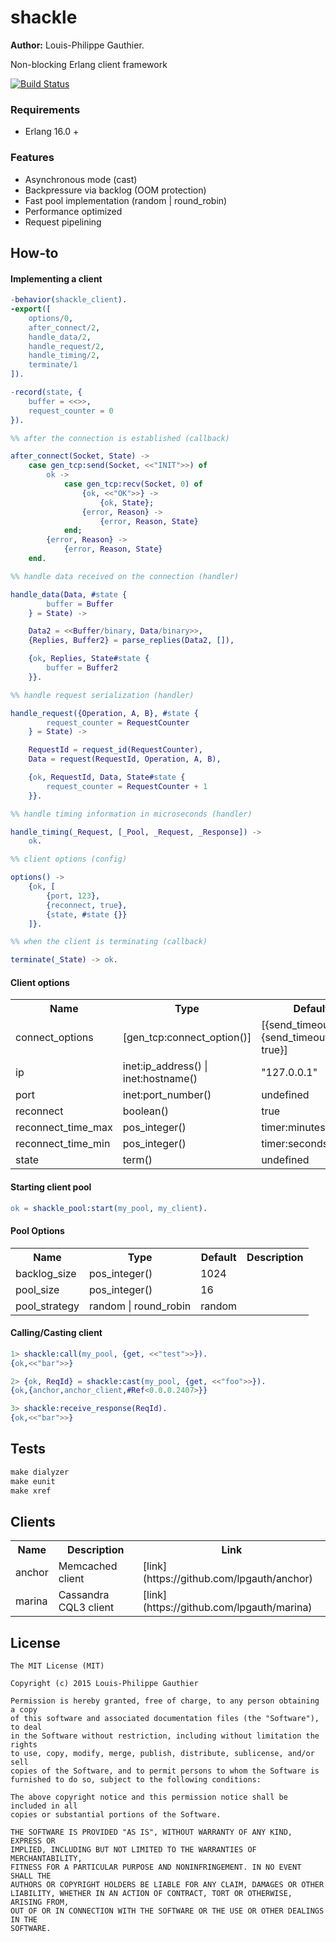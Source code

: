 # shackle

__Author:__ Louis-Philippe Gauthier.

Non-blocking Erlang client framework

[![Build Status](https://travis-ci.org/lpgauth/shackle.svg?branch=master)](https://travis-ci.org/lpgauth/shackle)

### Requirements

* Erlang 16.0 +

### Features

* Asynchronous mode (cast)
* Backpressure via backlog (OOM protection)
* Fast pool implementation (random | round_robin)
* Performance optimized
* Request pipelining

## How-to

#### Implementing a client

```erlang
-behavior(shackle_client).
-export([
    options/0,
    after_connect/2,
    handle_data/2,
    handle_request/2,
    handle_timing/2,
    terminate/1
]).

-record(state, {
    buffer = <<>>,
    request_counter = 0
}).

%% after the connection is established (callback)

after_connect(Socket, State) ->
    case gen_tcp:send(Socket, <<"INIT">>) of
        ok ->
            case gen_tcp:recv(Socket, 0) of
                {ok, <<"OK">>} ->
                    {ok, State};
                {error, Reason} ->
                    {error, Reason, State}
            end;
        {error, Reason} ->
            {error, Reason, State}
    end.

%% handle data received on the connection (handler)

handle_data(Data, #state {
        buffer = Buffer
    } = State) ->

    Data2 = <<Buffer/binary, Data/binary>>,
    {Replies, Buffer2} = parse_replies(Data2, []),

    {ok, Replies, State#state {
        buffer = Buffer2
    }}.

%% handle request serialization (handler)

handle_request({Operation, A, B}, #state {
        request_counter = RequestCounter
    } = State) ->

    RequestId = request_id(RequestCounter),
    Data = request(RequestId, Operation, A, B),

    {ok, RequestId, Data, State#state {
        request_counter = RequestCounter + 1
    }}.

%% handle timing information in microseconds (handler)

handle_timing(_Request, [_Pool, _Request, _Response]) ->
    ok.

%% client options (config)

options() ->
    {ok, [
        {port, 123},
        {reconnect, true},
        {state, #state {}}
    ]}.

%% when the client is terminating (callback)

terminate(_State) -> ok.
```

#### Client options

<table width="100%">
  <theader>
    <th>Name</th>
    <th>Type</th>
    <th>Default</th>
    <th>Description</th>
  </theader>
  <tr>
    <td>connect_options</td>
    <td>[gen_tcp:connect_option()]</td>
    <td>[{send_timeout, 50}, {send_timeout_close, true}]</td>
    <td></td>
  </tr>
  <tr>
    <td>ip</td>
    <td>inet:ip_address() | inet:hostname()</td>
    <td>"127.0.0.1"</td>
    <td></td>
  </tr>
  <tr>
    <td>port</td>
    <td>inet:port_number()</td>
    <td>undefined</td>
    <td></td>
  </tr>
  <tr>
    <td>reconnect</td>
    <td>boolean()</td>
    <td>true</td>
    <td></td>
  </tr>
  <tr>
    <td>reconnect_time_max</td>
    <td>pos_integer()</td>
    <td>timer:minutes(2)</td>
    <td></td>
  </tr>
  <tr>
    <td>reconnect_time_min</td>
    <td>pos_integer()</td>
    <td>timer:seconds(1)</td>
    <td></td>
  </tr>
  <tr>
    <td>state</td>
    <td>term()</td>
    <td>undefined</td>
    <td></td>
  </tr>
</table>

#### Starting client pool

```erlang
ok = shackle_pool:start(my_pool, my_client).
```

#### Pool Options

<table width="100%">
  <theader>
    <th>Name</th>
    <th>Type</th>
    <th>Default</th>
    <th>Description</th>
  </theader>
  <tr>
    <td>backlog_size</td>
    <td>pos_integer()</td>
    <td>1024</td>
    <td></td>
  </tr>
  <tr>
    <td>pool_size</td>
    <td>pos_integer()</td>
    <td>16</td>
    <td></td>
  </tr>
  <tr>
    <td>pool_strategy</td>
    <td>random | round_robin</td>
    <td>random</td>
    <td></td>
  </tr>
</table>

#### Calling/Casting client

```erlang
1> shackle:call(my_pool, {get, <<"test">>}).
{ok,<<"bar">>}

2> {ok, ReqId} = shackle:cast(my_pool, {get, <<"foo">>}).
{ok,{anchor,anchor_client,#Ref<0.0.0.2407>}}

3> shackle:receive_response(ReqId).
{ok,<<"bar">>}
```

## Tests

```makefile
make dialyzer
make eunit
make xref
```

## Clients

<table width="100%">
  <theader>
    <th>Name</th>
    <th>Description</th>
    <th>Link</th>
  </theader>
  <tr>
    <td>anchor</td>
    <td>Memcached client</td>
    <td>[link](https://github.com/lpgauth/anchor)</td>
  </tr>
  <tr>
    <td>marina</td>
    <td>Cassandra CQL3 client</td>
    <td>[link](https://github.com/lpgauth/marina)</td>
  </tr>
</table>

## License

```license
The MIT License (MIT)

Copyright (c) 2015 Louis-Philippe Gauthier

Permission is hereby granted, free of charge, to any person obtaining a copy
of this software and associated documentation files (the "Software"), to deal
in the Software without restriction, including without limitation the rights
to use, copy, modify, merge, publish, distribute, sublicense, and/or sell
copies of the Software, and to permit persons to whom the Software is
furnished to do so, subject to the following conditions:

The above copyright notice and this permission notice shall be included in all
copies or substantial portions of the Software.

THE SOFTWARE IS PROVIDED "AS IS", WITHOUT WARRANTY OF ANY KIND, EXPRESS OR
IMPLIED, INCLUDING BUT NOT LIMITED TO THE WARRANTIES OF MERCHANTABILITY,
FITNESS FOR A PARTICULAR PURPOSE AND NONINFRINGEMENT. IN NO EVENT SHALL THE
AUTHORS OR COPYRIGHT HOLDERS BE LIABLE FOR ANY CLAIM, DAMAGES OR OTHER
LIABILITY, WHETHER IN AN ACTION OF CONTRACT, TORT OR OTHERWISE, ARISING FROM,
OUT OF OR IN CONNECTION WITH THE SOFTWARE OR THE USE OR OTHER DEALINGS IN THE
SOFTWARE.
```
